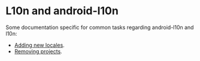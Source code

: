 # L10n and android-l10n

Some documentation specific for common tasks regarding android-l10n and l10n:
* [Adding new locales](adding_new_locales.md).
* [Removing projects](removing_projects.md).
